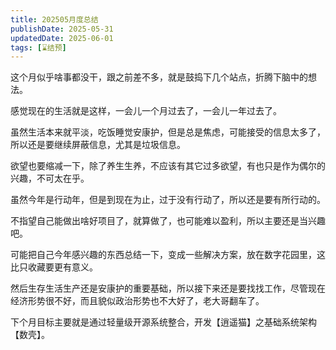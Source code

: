 ```yaml
---
title: 202505月度总结
publishDate: 2025-05-31
updatedDate: 2025-06-01
tags: [⌛结预]
---
```


这个月似乎啥事都没干，跟之前差不多，就是鼓捣下几个站点，折腾下脑中的想法。

感觉现在的生活就是这样，一会儿一个月过去了，一会儿一年过去了。

虽然生活本来就平淡，吃饭睡觉安康护，但是总是焦虑，可能接受的信息太多了，所以还是要继续屏蔽信息，尤其是垃圾信息。

欲望也要缩减一下，除了养生生养，不应该有其它过多欲望，有也只是作为偶尔的兴趣，不可太在乎。

虽然今年是行动年，但是到现在为止，过于没有行动了，所以还是要有所行动的。

不指望自己能做出啥好项目了，就算做了，也可能难以盈利，所以主要还是当兴趣吧。

可能把自己今年感兴趣的东西总结一下，变成一些解决方案，放在数字花园里，这比只收藏要更有意义。

然后生存生活生产还是安康护的重要基础，所以接下来还是要找找工作，尽管现在经济形势很不好，而且貌似政治形势也不大好了，老大哥翻车了。

下个月目标主要就是通过轻量级开源系统整合，开发【逍遥猫】之基础系统架构【数壳】。
